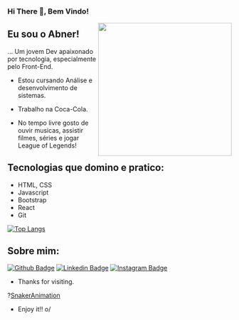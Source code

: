 ### Hi There 👋, Bem Vindo! 

<img align="right" width="300" height="300" src="https://i.pinimg.com/originals/3a/fc/05/3afc05ad6ff20f864a452c5312ebb41e.gif">

## Eu sou o Abner!
 
… Um jovem Dev apaixonado por tecnologia, especialmente pelo Front-End.
<br/>
- Estou cursando Análise e desenvolvimento de sistemas.

- Trabalho na Coca-Cola.

- No tempo livre gosto de ouvir musicas, assistir filmes, séries e jogar League of Legends!

## Tecnologias que domino e pratico:

- HTML, CSS
- Javascript
- Bootstrap
- React
- Git

[![Top Langs](https://github-readme-stats.vercel.app/api/top-langs/?username=abnersuhettdev&layout=compact)](https://github.com/anuraghazra/github-readme-stats)

## Sobre mim:
[![Github Badge](https://img.shields.io/badge/GitHub-100000?style=for-the-badge&logo=github&logoColor=white=https://github.com/abnersuhettdev)](https://github.com/abnersuhettdev)
[![Linkedin Badge](https://img.shields.io/badge/LinkedIn-0077B5?style=for-the-badge&logo=linkedin&logoColor=white=https://www.linkedin.com/in/abner-suhett-8bbb45175/)](https://www.linkedin.com/in/abner-suhett-8bbb45175/)
[![Instagram Badge](https://img.shields.io/badge/Instagram-E4405F?style=for-the-badge&logo=instagram&logoColor=white=https://www.instagram.com/asorfme/)](https://www.instagram.com/asorfme/)

 
- Thanks for visiting. 

?[SnakerAnimation](https://github.com/abnersuhettdev/abnersuhettdev/blob/output/github-contribution-grid-snake-dark.svg)
 
- Enjoy it!! o/
